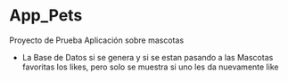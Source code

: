 # App_Pets

Proyecto de Prueba 
Aplicación sobre mascotas


- La Base de Datos si se genera y si se estan pasando a las Mascotas favoritas los likes, pero solo se muestra si uno les da nuevamente like
